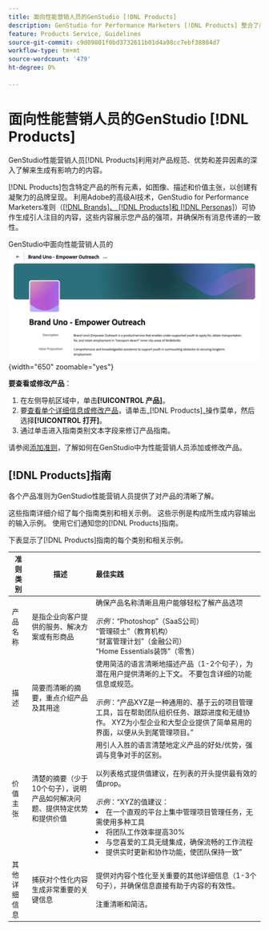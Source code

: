 ```yaml
---
title: 面向性能营销人员的GenStudio [!DNL Products]
description: GenStudio for Performance Marketers [!DNL Products] 整合了产品的所有方面（图像、描述和价值主张），以创建相关内容来强调产品优势并维护产品消息传递的一致性。
feature: Products Service, Guidelines
source-git-commit: c9d09801f0bd3732611b01d4a98cc7ebf38884d7
workflow-type: tm+mt
source-wordcount: '479'
ht-degree: 0%

---
```



# 面向性能营销人员的GenStudio [!DNL Products]

GenStudio性能营销人员[!DNL Products]利用对产品规范、优势和差异因素的深入了解来生成有影响力的内容。

[!DNL Products]包含特定产品的所有元素，如图像、描述和价值主张，以创建有凝聚力的品牌呈现。 利用Adobe的高级AI技术，GenStudio for Performance Marketers准则（[[!DNL Brands]、 [!DNL Products]和 [!DNL Personas]](/help/user-guide/guidelines/overview.md)）可协作生成引人注目的内容，这些内容展示您产品的强项，并确保所有消息传递的一致性。

GenStudio中面向性能营销人员的![[!DNL Products]指南](/help/assets/products-guidelines.png){width="650" zoomable="yes"}

**要查看或修改产品**：

1. 在左侧导航区域中，单击&#x200B;**[!UICONTROL 产品]**。
1. 要[查看单个详细信息或修改产品](add-guidelines.md#manage-products)，请单击&#x200B;_[!DNL Products]_操作菜单，然后选择&#x200B;**[!UICONTROL 打开]**。
1. 通过单击进入指南类别文本字段来修订产品指南。

请参阅[添加准则](add-guidelines.md)，了解如何在GenStudio中为性能营销人员添加或修改产品。

## [!DNL Products]指南

各个产品准则为GenStudio性能营销人员提供了对产品的清晰了解。

这些指南详细介绍了每个指南类别和相关示例。 这些示例是构成所生成内容输出的输入示例。 使用它们通知您的[!DNL Products]指南。

下表显示了[!DNL Products]指南的每个类别和相关示例。

| 准则类别 | 描述 | 最佳实践 |
| ------------------| ----------------| :---------- |
| 产品名称 | 是指企业向客户提供的服务、解决方案或有形商品 | 确保产品名称清晰且用户能够轻松了解产品选项&#x200B;<br><br>_示例_：“Photoshop”（SaaS公司）<br>“管理硕士”（教育机构）<br>“财富管理计划”（金融公司）<br>“Home Essentials装饰”（零售） |
| 描述 | 简要而清晰的摘要，重点介绍产品及其用途 | 使用简洁的语言清晰地描述产品（1-2个句子），为潜在用户提供清晰的上下文。 不要包含详细的功能信息或规范。<br><br>_示例_：“产品XYZ是一种通用的、基于云的项目管理工具，旨在帮助团队组织任务、跟踪进度和无缝协作。 XYZ为小型企业和大型企业提供了简单易用的界面，以便从头到尾管理项目。” |
| 价值主张 | 清楚的摘要（少于10个句子），说明产品如何解决问题、提供特定优势和提供价值 | 用引人入胜的语言清楚地定义产品的好处/优势，强调与竞争对手的区别。<br><br>以列表格式提供值建议，在列表的开头提供最有效的值prop。<br><br>_示例_：“XYZ的值建议：<br><li>在一个直观的平台上集中管理项目管理任务，无需使用多种工具</li><li>将团队工作效率提高30%</li><li>与您喜爱的工具无缝集成，确保流畅的工作流程</li><li>提供实时更新和协作功能，使团队保持一致”</li> |
| 其他详细信息 | 捕获对个性化内容生成非常重要的关键信息 | 提供对内容个性化至关重要的其他详细信息（1-3个句子），并确保信息直接有助于内容的有效性。<br><br>注重清晰和简洁。 |
